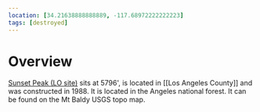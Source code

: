 ```yaml
---
location: [34.21638888888889, -117.68972222222223]
tags: [destroyed]
---
```


# Overview

[Sunset Peak (LO site)](http://www.peakbagging.com/CALookoutPhotos/SunsetPk.html) sits at 5796', is located in [[Los Angeles County]] and was constructed in 1988. It is located in the Angeles national forest. It can be found on the Mt Baldy USGS topo map.


